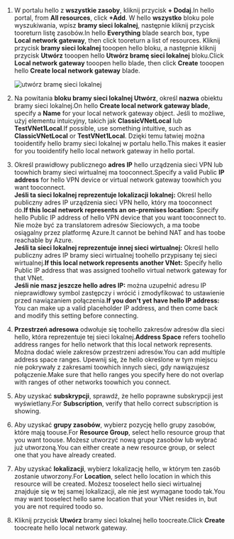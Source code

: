 1. <span data-ttu-id="b4abb-101">W portalu hello z **wszystkie zasoby**, kliknij przycisk **+ Dodaj**.</span><span class="sxs-lookup"><span data-stu-id="b4abb-101">In hello portal, from **All resources**, click **+Add**.</span></span> <span data-ttu-id="b4abb-102">W hello **wszystko** bloku pole wyszukiwania, wpisz **bramy sieci lokalnej**, następnie kliknij przycisk tooreturn listę zasobów.</span><span class="sxs-lookup"><span data-stu-id="b4abb-102">In hello **Everything** blade search box, type **Local network gateway**, then click tooreturn a list of resources.</span></span> <span data-ttu-id="b4abb-103">Kliknij przycisk **bramy sieci lokalnej** tooopen hello bloku, a następnie kliknij przycisk **Utwórz** tooopen hello **Utwórz bramę sieci lokalnej** bloku.</span><span class="sxs-lookup"><span data-stu-id="b4abb-103">Click **Local network gateway** tooopen hello blade, then click **Create** tooopen hello **Create local network gateway** blade.</span></span>
   
    ![utwórz bramę sieci lokalnej](./media/vpn-gateway-add-lng-rm-portal-include/lng.png)

2. <span data-ttu-id="b4abb-105">Na powitania **bloku bramy sieci lokalnej Utwórz**, określ **nazwa** obiektu bramy sieci lokalnej.</span><span class="sxs-lookup"><span data-stu-id="b4abb-105">On hello **Create local network gateway blade**, specify a **Name** for your local network gateway object.</span></span> <span data-ttu-id="b4abb-106">Jeśli to możliwe, użyj elementu intuicyjny, takich jak **ClassicVNetLocal** lub **TestVNet1Local**.</span><span class="sxs-lookup"><span data-stu-id="b4abb-106">If possible, use something intuitive, such as **ClassicVNetLocal** or **TestVNet1Local**.</span></span> <span data-ttu-id="b4abb-107">Dzięki temu łatwiej można tooidentify hello bramy sieci lokalnej w portalu hello.</span><span class="sxs-lookup"><span data-stu-id="b4abb-107">This makes it easier for you tooidentify hello local network gateway in hello portal.</span></span>
3. <span data-ttu-id="b4abb-108">Określ prawidłowy publicznego **adres IP** hello urządzenia sieci VPN lub toowhich bramy sieci wirtualnej ma tooconnect.</span><span class="sxs-lookup"><span data-stu-id="b4abb-108">Specify a valid Public **IP address** for hello VPN device or virtual network gateway toowhich you want tooconnect.</span></span><br><span data-ttu-id="b4abb-109">**Jeśli ta sieci lokalnej reprezentuje lokalizacji lokalnej:** Określ hello publiczny adres IP urządzenia sieci VPN hello, który ma tooconnect do.</span><span class="sxs-lookup"><span data-stu-id="b4abb-109">**If this local network represents an on-premises location:** Specify hello Public IP address of hello VPN device that you want tooconnect to.</span></span> <span data-ttu-id="b4abb-110">Nie może być za translatorem adresów Sieciowych, a ma toobe osiągalny przez platformę Azure.</span><span class="sxs-lookup"><span data-stu-id="b4abb-110">It cannot be behind NAT and has toobe reachable by Azure.</span></span><br><span data-ttu-id="b4abb-111">**Jeśli ta sieci lokalnej reprezentuje innej sieci wirtualnej:** Określ hello publiczny adres IP bramy sieci wirtualnej toohello przypisany tej sieci wirtualnej.</span><span class="sxs-lookup"><span data-stu-id="b4abb-111">**If this local network represents another VNet:** Specify hello Public IP address that was assigned toohello virtual network gateway for that VNet.</span></span><br><span data-ttu-id="b4abb-112">**Jeśli nie masz jeszcze hello adres IP:** można uzupełnić adresu IP nieprawidłowy symbol zastępczy i wrócić i zmodyfikować to ustawienie przed nawiązaniem połączenia.</span><span class="sxs-lookup"><span data-stu-id="b4abb-112">**If you don't yet have hello IP address:** You can make up a valid placeholder IP address, and then come back and modify this setting before connecting.</span></span>
4. <span data-ttu-id="b4abb-113">**Przestrzeń adresowa** odwołuje się toohello zakresów adresów dla sieci hello, która reprezentuje tej sieci lokalnej.</span><span class="sxs-lookup"><span data-stu-id="b4abb-113">**Address Space** refers toohello address ranges for hello network that this local network represents.</span></span> <span data-ttu-id="b4abb-114">Można dodać wiele zakresów przestrzeni adresów.</span><span class="sxs-lookup"><span data-stu-id="b4abb-114">You can add multiple address space ranges.</span></span> <span data-ttu-id="b4abb-115">Upewnij się, że hello określone w tym miejscu nie pokrywały z zakresami toowhich innych sieci, gdy nawiązujesz połączenie.</span><span class="sxs-lookup"><span data-stu-id="b4abb-115">Make sure that hello ranges you specify here do not overlap with ranges of other networks toowhich you connect.</span></span>
5. <span data-ttu-id="b4abb-116">Aby uzyskać **subskrypcji**, sprawdź, że hello poprawne subskrypcji jest wyświetlany.</span><span class="sxs-lookup"><span data-stu-id="b4abb-116">For **Subscription**, verify that hello correct subscription is showing.</span></span>
6. <span data-ttu-id="b4abb-117">Aby uzyskać **grupy zasobów**, wybierz pozycję hello grupy zasobów, które mają toouse.</span><span class="sxs-lookup"><span data-stu-id="b4abb-117">For **Resource Group**, select hello resource group that you want toouse.</span></span> <span data-ttu-id="b4abb-118">Możesz utworzyć nową grupę zasobów lub wybrać już utworzoną.</span><span class="sxs-lookup"><span data-stu-id="b4abb-118">You can either create a new resource group, or select one that you have already created.</span></span>
7. <span data-ttu-id="b4abb-119">Aby uzyskać **lokalizacji**, wybierz lokalizację hello, w którym ten zasób zostanie utworzony.</span><span class="sxs-lookup"><span data-stu-id="b4abb-119">For **Location**, select hello location in which this resource will be created.</span></span> <span data-ttu-id="b4abb-120">Możesz tooselect hello sieci wirtualnej znajduje się w tej samej lokalizacji, ale nie jest wymagane toodo tak.</span><span class="sxs-lookup"><span data-stu-id="b4abb-120">You may want tooselect hello same location that your VNet resides in, but you are not required toodo so.</span></span>
8. <span data-ttu-id="b4abb-121">Kliknij przycisk **Utwórz** bramy sieci lokalnej hello toocreate.</span><span class="sxs-lookup"><span data-stu-id="b4abb-121">Click **Create** toocreate hello local network gateway.</span></span>

